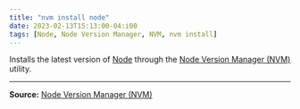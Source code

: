 ```yaml
---
title: "nvm install node"
date: 2023-02-13T15:13:00-04:i00
tags: [Node, Node Version Manager, NVM, nvm install]
---
```

Installs the latest version of [Node](https://nodejs.org/en/about) through the [Node Version Manager (NVM)](https://github.com/nvm-sh/nvm) utility.

---
**Source:** [Node Version Manager (NVM)](https://github.com/nvm-sh/nvm)